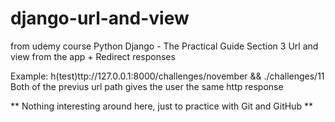 # django-url-and-view

from udemy course Python Django - The Practical Guide
Section 3
Url and view from the app + Redirect responses

Example:
h(test)ttp://127.0.0.1:8000/challenges/november && ./challenges/11
Both of the previus url path gives the user the same http response


** Nothing interesting around here, just to practice with Git and GitHub **
